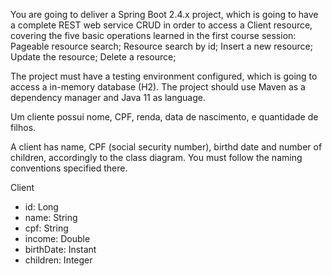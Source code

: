 You are going to deliver a Spring Boot 2.4.x project, which is going to have a complete REST web service CRUD in order to access a Client resource, covering the five basic operations learned in the first course session:
Pageable resource search;
Resource search by id;
Insert a new resource;
Update the resource;
Delete a resource;

The project must have a testing environment configured, which is going to access a in-memory database (H2). The project should use Maven as a dependency manager and Java 11 as language.

Um cliente possui nome, CPF, renda, data de nascimento, e quantidade de filhos.

A client has name, CPF (social security number), birthd date and number of children, accordingly to the class diagram. You must follow the naming conventions specified there.

Client
- id: Long
- name: String
- cpf: String
- income: Double
- birthDate: Instant
- children: Integer
